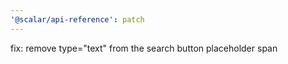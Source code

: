 ```yaml
---
'@scalar/api-reference': patch
---
```


fix: remove type="text" from the search button placeholder span
